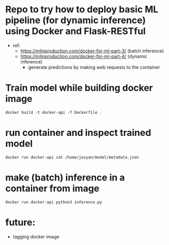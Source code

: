 # Repo to try how to deploy basic ML pipeline (for dynamic inference) using Docker and Flask-RESTful
- ref:
    - https://mlinproduction.com/docker-for-ml-part-3/ (batch inference)
    - https://mlinproduction.com/docker-for-ml-part-4/ (dynamic inference)
        + generate predictions by making web requests to the container

# Train model while building docker image
`docker build -t docker-api -f Dockerfile .` 

# run container and inspect trained model
`docker run docker-api cat /home/jovyan/model/metadata.json`

# make (batch) inference in a container from image
`docker run docker-api python3 inference.py`

# future: 
- tagging docker image